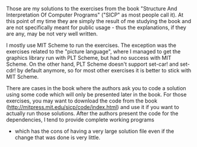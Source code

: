 Those are my solutions to the exercises from the book "Structure And
Interpretation Of Computer Programs" ("SICP" as most people call it).
At this point of my time they are simply the result of me studying the
book and are not specifically meant for public usage - thus the
explanations, if they are any, may be not very well written.

I mostly use MIT Scheme to run the exercises. The exception was the
exercises related to the "picture language", where I managed to get
the graphics library run with PLT Scheme, but had no success with MIT
Scheme. On the other hand, PLT Scheme doesn't support set-car! and
set-cdr! by default anymore, so for most other exercises it is better
to stick with MIT Scheme.

There are cases in the book where the authors ask you to code a
solution using some code which will only be presented later in the
book. For those exercises, you may want to download the code from the
book (http://mitpress.mit.edu/sicp/code/index.html) and use it if you
want to actually run those solutions. After the authors present the
code for the dependencies, I tend to provide complete working programs
- which has the cons of having a very large solution file even if the
change that was done is very little.

